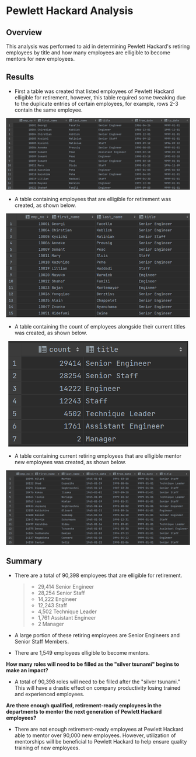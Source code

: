 # Pewlett Hackard Analysis

## Overview

This analysis was performed to aid in determining Pewlett Hackard's retiring employees by title and how many employees are elligible to become mentors for new employees.

## Results

* First a table was created that listed employees of Pewlett Hackard elligible for retirement, however, this table required some tweaking due to the duplicate entries of certain employees, for example, rows 2-3 contain the same employee.

<p align="center">
  <img 
    src=Photos/Retirement_Titles.png
  >
</p>

* A table containing employees that are elligible for retirement was created, as shown below.

<p align="center">
  <img 
    src=Photos/Unique_Titles.png
  >
</p>

* A table containing the count of employees alongside their current titles was created, as shown below.

<p align="center">
  <img 
    src=Photos/Retiring_Titles.png
  >
</p>

* A table containing current retiring employees that are elligible mentor new employees was created, as shown below.

<p align="center">
  <img 
    src=Photos/Membership_Eligibility.png
  >
</p>


## Summary

* There are a total of 90,398 employees that are elligible for retirement.

    > * 29,414 Senior Engineer
    > * 28,254 Senior Staff
    > * 14,222 Engineer
    > * 12,243 Staff
    > * 4,502 Technique Leader
    > * 1,761 Assistant Engineer
    > * 2 Manager

* A large portion of these retiring employees are Senior Engineers and Senior Staff Members. 

* There are 1,549 employees elligible to become mentors.

**How many roles will need to be filled as the "silver tsunami" begins to make an impact?**

* A total of 90,398 roles will need to be filled after the "silver tsunami." This will have a drastic effect on company productivity losing trained and experienced employees.

**Are there enough qualified, retirement-ready employees in the departments to mentor the next generation of Pewlett Hackard employees?**

* There are not enough retirement-ready employees at Pewlett Hackard able to mentor over 90,000 new employees. However, utilization of mentorships will be beneficial to Pewlett Hackard to help ensure quality training of new employees. 
